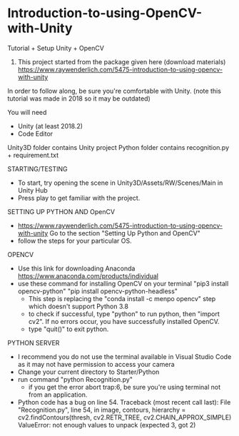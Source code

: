 # Introduction-to-using-OpenCV-with-Unity
 
Tutorial + Setup Unity + OpenCV

1. This project started from the package given here (download materials)
https://www.raywenderlich.com/5475-introduction-to-using-opencv-with-unity

In order to follow along, be sure you're comfortable with Unity. (note this tutorial was made in 2018 so it may be outdated)

You will need 
- Unity (at least 2018.2)
- Code Editor

Unity3D folder contains Unity project
Python folder contains recognition.py + requirement.txt

STARTING/TESTING
- To start, try opening the scene in Unity3D/Assets/RW/Scenes/Main in Unity Hub
- Press play to get familiar with the project.


SETTING UP PYTHON AND OpenCV
- https://www.raywenderlich.com/5475-introduction-to-using-opencv-with-unity
Go to the section "Setting Up Python and OpenCV"
- follow the steps for your particular OS.

OPENCV
- Use this link for downloading Anaconda https://www.anaconda.com/products/individual 
- use these command for installing OpenCV on your terminal 
        "pip3 install opencv-python"
        "pip install opencv-python-headless"
    - This step is replacing the "conda install -c menpo opencv" step which doesn't support Python 3.8
    - to check if successful, type "python" to run python, then "import cv2". If no errors occur, you have successfully installed OpenCV.
    - type "quit()" to exit python.


PYTHON SERVER
- I recommend you do not use the terminal available in Visual Studio Code as it may not have permission to access your camera
- Change your current directory to Starter/Python
- run command "python Recognition.py"
    - if you get the error abort trap:6, be sure you're using terminal not from an application.
- Python code has a bug on line 54.
    Traceback (most recent call last):
    File "Recognition.py", line 54, in <module>
        image, contours, hierarchy = cv2.findContours(thresh, cv2.RETR_TREE, cv2.CHAIN_APPROX_SIMPLE)
    ValueError: not enough values to unpack (expected 3, got 2)

